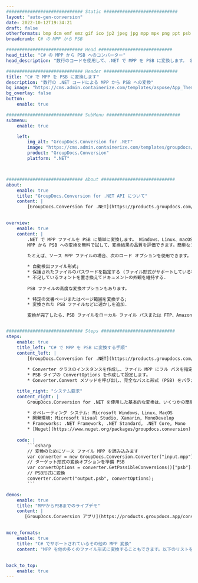 ```yaml
---
############################# Static ############################
layout: "auto-gen-conversion"
date: 2022-10-12T19:34:21
draft: false
otherformats: bmp dcm emf emz gif ico jp2 jpeg jpg mpp mpx png ppt psb psd svg svgz tga tif tiff webp wmf wmz xer
breadcrumb: C# の MPP から PSB

############################# Head ############################
head_title: "C# の MPP から PSB へのコンバーター"
head_description: "数行のコードを使用して、.NET で MPP を PSB に変換します。 GroupDocs ドキュメント変換 API を使用して、160 を超えるファイル形式を変換します。"

############################# Header ############################
title: "C# で MPP を PSB に変換します"
description: "数行の .NET コードによる MPP から PSB への変換"
bg_image: "https://cms.admin.containerize.com/templates/aspose/App_Themes/V3/images/bg/header1.png"
bg_overlay: false
button:
    enable: true

############################# SubMenu ############################
submenu:
    enable: true

    left:
        img_alt: "GroupDocs.Conversion for .NET"
        image: "https://cms.admin.containerize.com/templates/groupdocs/images/product-logos/90x90-noborder/groupdocs-conversion-net.png"
        product: "GroupDocs.Conversion"
        platform: ".NET"



############################# About ############################
about:
    enable: true
    title: "GroupDocs.Conversion for .NET API について"
    content: |
        [GroupDocs.Conversion for .NET](https://products.groupdocs.com/conversion/net/) を使用して、Microsoft Word、Excel、PowerPoint、PDF、Visio、およびその他の形式を変換できます。 GroupDocs.Conversion は、高いパフォーマンスが要求されるバックエンドおよび内部システムに適したスタンドアロン API です。 Microsoft や Open Office などのソフトウェアには依存しません。
    

overview:
    enable: true
    content: |
        .NET で MPP ファイルを PSB に簡単に変換します。 Windows、Linux、macOS など、任意のプラットフォームで C# コード行を 2 行だけ使用できます。
        MPP から PSB への変換を無料で試して、変換結果の品質を評価できます。簡単なファイル変換のシナリオに加えて、ソース MPP ファイルをロードし、出力 PSB 結果を保存するためのより高度なオプションを試すことができます。 
        
        たとえば、ソース MPP ファイルの場合、次のロード オプションを使用できます。

        * 自動検出ファイル形式;
        * 保護されたファイルのパスワードを指定する (ファイル形式がサポートしている場合);
        * 不足しているフォントを置き換えてドキュメントの外観を維持する.
        
        PSB ファイルの高度な変換オプションもあります。

        * 特定の文書ページまたはページ範囲を変換する;
        * 変換された PSB ファイルなどに透かしを追加.

        変換が完了したら、PSB ファイルをローカル ファイル パスまたは FTP、Amazon S3、Google Drive、Dropbox などのサードパーティ ストレージに保存できます。注意してください - MPP を {{ に変換するにはTO}} MS Office、Open Office、Adobe Acrobat Reader などの追加のソフトウェアをインストールする必要はありません。


############################# Steps ############################
steps:
    enable: true
    title_left: "C# で MPP を PSB に変換する手順"
    content_left: |
        [GroupDocs.Conversion for .NET](https://products.groupdocs.com/conversion/net/) を使用すると、開発者は数行のコードで MPP ファイルを PSB に簡単に変換できます。
        
        * Converter クラスのインスタンスを作成し、ファイル MPP にフル パスを指定します。
        * PSB タイプの ConvertOptions を作成して設定します。
        * Converter.Convert メソッドを呼び出し、完全なパスと形式 (PSB) をパラメーターとして渡します。

    title_right: "システム要求"
    content_right: |
        GroupDocs.Conversion for .NET を使用した基本的な変換は、いくつかの簡単な手順で実行できます。当社の API は、すべての主要なプラットフォームとオペレーティング システムでサポートされています。以下のコードを実行する前に、システムに次の前提条件がインストールされていることを確認してください。

        * オペレーティング システム: Microsoft Windows、Linux、MacOS
        * 開発環境: Microsoft Visual Studio, Xamarin, MonoDevelop
        * Frameworks: .NET Framework, .NET Standard, .NET Core, Mono
        * [Nuget](https://www.nuget.org/packages/groupdocs.conversion) から最新の GroupDocs.Conversion for .NET を取得します
         
    code: |
        ```csharp    
        // 変換のためにソース ファイル MPP を読み込みます
        var converter = new GroupDocs.Conversion.Converter("input.mpp");
        // ターゲット形式の変換オプションを準備 PSB
        var convertOptions = converter.GetPossibleConversions()["psb"].ConvertOptions;
        // PSB形式に変換
        converter.Convert("output.psb", convertOptions);
        ```

demos:
    enable: true
    title: "MPPからPSBまでのライブデモ"
    content: |
       [GroupDocs.Conversion アプリ](https://products.groupdocs.app/conversion/family) Web サイトにアクセスして、今すぐ MPP を PSB に変換してください。オンラインデモには次の利点があります
          

more_formats:
    enable: true
    title: "C# でサポートされているその他の MPP 変換"
    content: "MPP を他の多くのファイル形式に変換することもできます。以下のリストをご覧ください。"
       
       
back_to_top:
    enable: true
---
```

